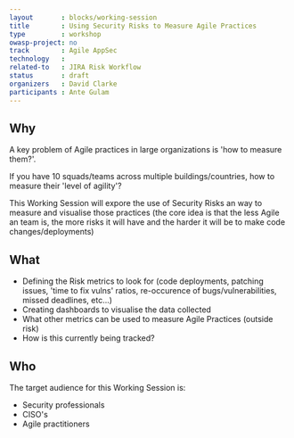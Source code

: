 ```yaml
---
layout       : blocks/working-session
title        : Using Security Risks to Measure Agile Practices
type         : workshop
owasp-project: no
track        : Agile AppSec
technology   :
related-to   : JIRA Risk Workflow
status       : draft
organizers   : David Clarke
participants : Ante Gulam
---
```


## Why

A key problem of Agile practices in large organizations is 'how to measure them?'.

If you have 10 squads/teams across multiple buildings/countries, how to measure their 'level of agility'?

This Working Session will expore the use of Security Risks an way to measure and visualise those practices (the core idea
 is that the less Agile an team is, the more risks it will have and the harder it will be to make code changes/deployments)

## What

 - Defining the Risk metrics to look for (code deployments, patching issues, 'time to fix vulns' ratios, re-occurence of bugs/vulnerabilities, missed deadlines, etc...)
 - Creating dashboards to visualise the data collected
 - What other metrics can be used to measure Agile Practices (outside risk)
 - How is this currently being tracked?

## Who

The target audience for this Working Session is:

- Security professionals
- CISO's
- Agile practitioners
